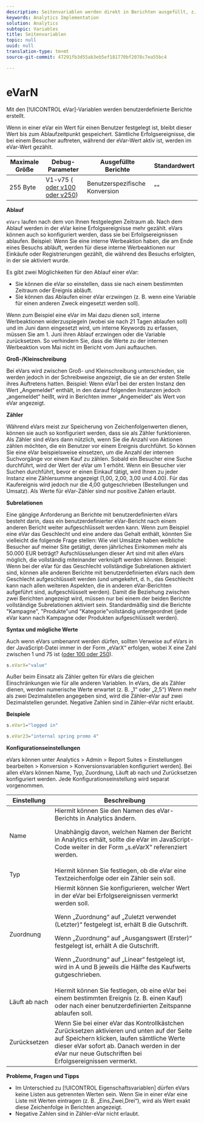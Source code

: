 ```yaml
---
description: Seitenvariablen werden direkt in Berichten ausgefüllt, z. B. pageName, List Props, List Variables usw.
keywords: Analytics Implementation
solution: Analytics
subtopic: Variables
title: Seitenvariablen
topic: null
uuid: null
translation-type: tm+mt
source-git-commit: 47291fb3d55ab3eb5ef181770bf2078c7ea55bc4

---
```



# eVarN

Mit den [!UICONTROL eVar]-Variablen werden benutzerdefinierte Berichte erstellt.


<!-- 

eVarN.xml

 -->

Wenn in einer eVar ein Wert für einen Benutzer festgelegt ist, bleibt dieser Wert bis zum Ablaufzeitpunkt gespeichert. Sämtliche Erfolgsereignisse, die bei einem Besucher auftreten, während der eVar-Wert aktiv ist, werden im eVar-Wert gezählt.

| Maximale Größe | Debug-Parameter | Ausgefüllte Berichte | Standardwert |
|---|---|---|---|
| 255 Byte | V1-v75 ( [oder v100 oder v250](/help/implement/js-implementation/page-variables/page-variables.md)) | Benutzerspezifische Konversion | "" |

**Ablauf**

`eVars` laufen nach dem von Ihnen festgelegten Zeitraum ab. Nach dem Ablauf werden in der eVar keine Erfolgsereignisse mehr gezählt. eVars können auch so konfiguriert werden, dass sie bei Erfolgsereignissen ablaufen. Beispiel: Wenn Sie eine interne Werbeaktion haben, die am Ende eines Besuchs abläuft, werden für diese interne Werbeaktionen nur Einkäufe oder Registrierungen gezählt, die während des Besuchs erfolgten, in der sie aktiviert wurde.

Es gibt zwei Möglichkeiten für den Ablauf einer eVar:

* Sie können die eVar so einstellen, dass sie nach einem bestimmten Zeitraum oder Ereignis abläuft.
* Sie können das Ablaufen einer eVar erzwingen (z. B. wenn eine Variable für einen anderen Zweck eingesetzt werden soll).

Wenn zum Beispiel eine eVar im Mai dazu dienen soll, interne Werbeaktionen widerzuspiegeln (wobei sie nach 21 Tagen ablaufen soll) und im Juni dann eingesetzt wird, um interne Keywords zu erfassen, müssen Sie am 1. Juni ihren Ablauf erzwingen oder die Variable zurücksetzen. So verhindern Sie, dass die Werte zu der internen Werbeaktion vom Mai nicht im Bericht vom Juni auftauchen.

**Groß-/Kleinschreibung**

Bei eVars wird zwischen Groß- und Kleinschreibung unterschieden, sie werden jedoch in der Schreibweise angezeigt, die sie an der ersten Stelle ihres Auftretens hatten. Beispiel: Wenn eVar1 bei der ersten Instanz den Wert „Angemeldet“ enthält, in den darauf folgenden Instanzen jedoch „angemeldet“ heißt, wird in Berichten immer „Angemeldet“ als Wert von eVar angezeigt.

**Zähler**

Während eVars meist zur Speicherung von Zeichenfolgenwerten dienen, können sie auch so konfiguriert werden, dass sie als Zähler funktionieren. Als Zähler sind eVars dann nützlich, wenn Sie die Anzahl von Aktionen zählen möchten, die ein Benutzer vor einem Ereignis durchführt. So können Sie eine eVar beispielsweise einsetzen, um die Anzahl der internen Suchvorgänge vor einem Kauf zu zählen. Sobald ein Besucher eine Suche durchführt, wird der Wert der eVar um 1 erhöht. Wenn ein Besucher vier Suchen durchführt, bevor er einen Einkauf tätigt, wird Ihnen zu jeder Instanz eine Zählersumme angezeigt (1,00, 2,00, 3,00 und 4.00). Für das Kaufereignis wird jedoch nur die 4,00 gutgeschrieben (Bestellungen und Umsatz). Als Werte für eVar-Zähler sind nur positive Zahlen erlaubt.

**Subrelationen**

Eine gängige Anforderung an Berichte mit benutzerdefinierten eVars besteht darin, dass ein benutzerdefinierter eVar-Bericht nach einem anderen Bericht weiter aufgeschlüsselt werden kann. Wenn zum Beispiel eine eVar das Geschlecht und eine andere das Gehalt enthält, könnten Sie vielleicht die folgende Frage stellen: Wie viel Umsätze haben weibliche Besucher auf meiner Site getätigt, deren jährliches Einkommen mehr als 50.000 EUR beträgt? Aufschlüsselungen dieser Art sind mit allen eVars möglich, die vollständig miteinander verknüpft werden können. Beispiel: Wenn bei der eVar für das Geschlecht vollständige Subrelationen aktiviert sind, können alle anderen Berichte mit benutzerdefinierten eVars nach dem Geschlecht aufgeschlüsselt werden (und umgekehrt, d. h., das Geschlecht kann nach allen weiteren Aspekten, die in anderen eVar-Berichten aufgeführt sind, aufgeschlüsselt werden). Damit die Beziehung zwischen zwei Berichten angezeigt wird, müssen nur bei einem der beiden Berichte vollständige Subrelationen aktiviert sein. Standardmäßig sind die Berichte "Kampagne", "Produkte"und "Kategorie"vollständig untergeordnet (jede eVar kann nach Kampagne oder Produkten aufgeschlüsselt werden).

**Syntax und mögliche Werte**

Auch wenn eVars umbenannt werden dürfen, sollten Verweise auf eVars in der JavaScript-Datei immer in der Form „eVarX“ erfolgen, wobei X eine Zahl zwischen 1 und 75 ist ([oder 100 oder 250](/help/implement/js-implementation/page-variables/page-variables.md)).

```js
s.eVarX="value"
```

Außer beim Einsatz als Zähler gelten für eVars die gleichen Einschränkungen wie für alle anderen Variablen. In eVars, die als Zähler dienen, werden numerische Werte erwartet (z. B. „1“ oder „2,5“) Wenn mehr als zwei Dezimalstellen angegeben sind, wird die Zähler-eVar auf zwei Dezimalstellen gerundet. Negative Zahlen sind in Zähler-eVar nicht erlaubt.

**Beispiele**

```js
s.eVar1="logged in"
```

```js
s.eVar23="internal spring promo 4"
```

**Konfigurationseinstellungen**

eVars können unter Analytics &gt; Admin &gt; Report Suites &gt; Einstellungen bearbeiten &gt; Konversion &gt; Konversionsvariablen konfiguriert werden]. Bei allen eVars können Name, Typ, Zuordnung, Läuft ab nach und Zurücksetzen konfiguriert werden. Jede Konfigurationseinstellung wird separat vorgenommen.

<table id="table_5C524B71520849FA8A9A6B79A3EE77C9"> 
 <thead> 
  <tr> 
   <th class="entry"> Einstellung </th> 
   <th class="entry"> Beschreibung </th> 
  </tr> 
 </thead>
 <tbody> 
  <tr> 
   <td> Name </td> 
   <td> Hiermit können Sie den Namen des eVar-Berichts in <span class="keyword">Analytics</span> ändern. <p>Unabhängig davon, welchen Namen der Bericht in <span class="keyword">Analytics</span> erhält, sollte die eVar im JavaScript-Code weiter in der Form „s.eVarX“ referenziert werden. </p> </td> 
  </tr> 
  <tr> 
   <td> Typ </td> 
   <td> Hiermit können Sie festlegen, ob die eVar eine Textzeichenfolge oder ein Zähler sein soll. </td> 
  </tr> 
  <tr> 
   <td> Zuordnung </td> 
   <td> Hiermit können Sie konfigurieren, welcher Wert in der eVar bei Erfolgsereignissen vermerkt werden soll. <p>Wenn „Zuordnung“ auf „Zuletzt verwendet (Letzter)“ festgelegt ist, erhält B die Gutschrift. </p> <p>Wenn „Zuordnung“ auf „Ausgangswert (Erster)“ festgelegt ist, erhält A die Gutschrift. </p> <p>Wenn „Zuordnung“ auf „Linear“ festgelegt ist, wird in A und B jeweils die Hälfte des Kaufwerts gutgeschrieben. </p> </td> 
  </tr> 
  <tr> 
   <td> Läuft ab nach </td> 
   <td> Hiermit können Sie festlegen, ob eine eVar bei einem bestimmten Ereignis (z. B. einen Kauf) oder nach einer benutzerdefinierten Zeitspanne ablaufen soll. </td> 
  </tr> 
  <tr> 
   <td> Zurücksetzen </td> 
   <td> Wenn Sie bei einer eVar das Kontrollkästchen <span class="wintitle">Zurücksetzen</span> aktivieren und unten auf der Seite auf <span class="wintitle">Speichern</span> klicken, laufen sämtliche Werte dieser eVar sofort ab. Danach werden in der eVar nur neue Gutschriften bei Erfolgsereignissen vermerkt. </td> 
  </tr> 
 </tbody> 
</table>

**Probleme, Fragen und Tipps**

* Im Unterschied zu [!UICONTROL Eigenschaftsvariablen] dürfen eVars keine Listen aus getrennten Werten sein. Wenn Sie in einer eVar eine Liste mit Werten eintragen (z. B. „Eins,Zwei,Drei“), wird als Wert exakt diese Zeichenfolge in Berichten angezeigt.
* Negative Zahlen sind in Zähler-eVar nicht erlaubt.
